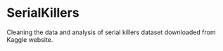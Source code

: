 # SerialKillers
Cleaning the data and analysis of serial killers dataset downloaded from Kaggle website.
